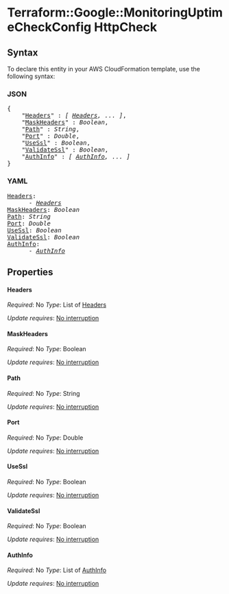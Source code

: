 # Terraform::Google::MonitoringUptimeCheckConfig HttpCheck

## Syntax

To declare this entity in your AWS CloudFormation template, use the following syntax:

### JSON

<pre>
{
    "<a href="#headers" title="Headers">Headers</a>" : <i>[ <a href="httpcheck-headers.md">Headers</a>, ... ]</i>,
    "<a href="#maskheaders" title="MaskHeaders">MaskHeaders</a>" : <i>Boolean</i>,
    "<a href="#path" title="Path">Path</a>" : <i>String</i>,
    "<a href="#port" title="Port">Port</a>" : <i>Double</i>,
    "<a href="#usessl" title="UseSsl">UseSsl</a>" : <i>Boolean</i>,
    "<a href="#validatessl" title="ValidateSsl">ValidateSsl</a>" : <i>Boolean</i>,
    "<a href="#authinfo" title="AuthInfo">AuthInfo</a>" : <i>[ <a href="httpcheck-authinfo.md">AuthInfo</a>, ... ]</i>
}
</pre>

### YAML

<pre>
<a href="#headers" title="Headers">Headers</a>: <i>
      - <a href="httpcheck-headers.md">Headers</a></i>
<a href="#maskheaders" title="MaskHeaders">MaskHeaders</a>: <i>Boolean</i>
<a href="#path" title="Path">Path</a>: <i>String</i>
<a href="#port" title="Port">Port</a>: <i>Double</i>
<a href="#usessl" title="UseSsl">UseSsl</a>: <i>Boolean</i>
<a href="#validatessl" title="ValidateSsl">ValidateSsl</a>: <i>Boolean</i>
<a href="#authinfo" title="AuthInfo">AuthInfo</a>: <i>
      - <a href="httpcheck-authinfo.md">AuthInfo</a></i>
</pre>

## Properties

#### Headers

_Required_: No
_Type_: List of <a href="httpcheck-headers.md">Headers</a>

_Update requires_: [No interruption](https://docs.aws.amazon.com/AWSCloudFormation/latest/UserGuide/using-cfn-updating-stacks-update-behaviors.html#update-no-interrupt)

#### MaskHeaders

_Required_: No
_Type_: Boolean

_Update requires_: [No interruption](https://docs.aws.amazon.com/AWSCloudFormation/latest/UserGuide/using-cfn-updating-stacks-update-behaviors.html#update-no-interrupt)

#### Path

_Required_: No
_Type_: String

_Update requires_: [No interruption](https://docs.aws.amazon.com/AWSCloudFormation/latest/UserGuide/using-cfn-updating-stacks-update-behaviors.html#update-no-interrupt)

#### Port

_Required_: No
_Type_: Double

_Update requires_: [No interruption](https://docs.aws.amazon.com/AWSCloudFormation/latest/UserGuide/using-cfn-updating-stacks-update-behaviors.html#update-no-interrupt)

#### UseSsl

_Required_: No
_Type_: Boolean

_Update requires_: [No interruption](https://docs.aws.amazon.com/AWSCloudFormation/latest/UserGuide/using-cfn-updating-stacks-update-behaviors.html#update-no-interrupt)

#### ValidateSsl

_Required_: No
_Type_: Boolean

_Update requires_: [No interruption](https://docs.aws.amazon.com/AWSCloudFormation/latest/UserGuide/using-cfn-updating-stacks-update-behaviors.html#update-no-interrupt)

#### AuthInfo

_Required_: No
_Type_: List of <a href="httpcheck-authinfo.md">AuthInfo</a>

_Update requires_: [No interruption](https://docs.aws.amazon.com/AWSCloudFormation/latest/UserGuide/using-cfn-updating-stacks-update-behaviors.html#update-no-interrupt)

